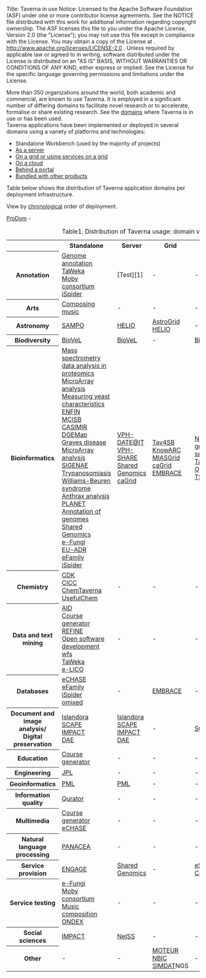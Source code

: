 Title:     Taverna in use
Notice:    Licensed to the Apache Software Foundation (ASF) under one
           or more contributor license agreements.  See the NOTICE file
           distributed with this work for additional information
           regarding copyright ownership.  The ASF licenses this file
           to you under the Apache License, Version 2.0 (the
           "License"); you may not use this file except in compliance
           with the License.  You may obtain a copy of the License at
           .
             http://www.apache.org/licenses/LICENSE-2.0
           .
           Unless required by applicable law or agreed to in writing,
           software distributed under the License is distributed on an
           "AS IS" BASIS, WITHOUT WARRANTIES OR CONDITIONS OF ANY
           KIND, either express or implied.  See the License for the
           specific language governing permissions and limitations
           under the License.

<p>More than 350 organizations around the world, both academic and commercial, are known to use Taverna. It is employed in a significant number of differing domains to facilitate novel research or to accelerate, formalise or share existing research. See the <a href="http://prototype.taverna.org.uk/introduction/taverna-in-use/by-domain/" target="_blank">domains</a> where Taverna is in use or has been used.<br />
Taverna applications have been implemented or deployed in several domains using a variety of platforms and technologies:<span id="more-91"></span></p>
<ul>
<li>Standalone Workbench (used by the majority of projects)</li>
<li><a href="/introduction/taverna-in-use.html#server">As a server</a></li>
<li><a href="/introduction/taverna-in-use.html#grid">On a grid or using services on a grid</a></li>
<li><a href="/introduction/taverna-in-use.html#cloud">On a cloud</a></li>
<li><a href="/introduction/taverna-in-use.html#portal">Behind a portal</a></li>
<li><a href="/introduction/taverna-in-use.html#bundled-with-products">Bundled with other products</a></li>
</ul>

<p>Table below shows the distribution of Taverna application domains per deployment infrastructure.</p>

<p>View by <a href="/introduction/taverna-in-use.html#chronology">chronological</a> order of deployment.</p>


<table id="taverna-usage-table" summary="Distribution of Taverna usage: domain vs. deployment" border="0" cellspacing="0">
<caption class="taverna-usage-table">Table1. Distribution of Taverna usage: domain vs. deployment</caption>
<tbody>
<tr>
  <th></th>
  <th>Standalone</th>
  <th>Server</th>
  <th>Grid</th>
  <th>Cloud</th>
  <th>Portal</th>
  <th>Bundled</th>
</tr>
<tr>
  <th>Annotation</th>
  <td><a href="/introduction/taverna-in-use.html#annotation-of-genomes">Genome annotation</a><br/>
    <a href="/introduction/taverna-in-use.html#taweka/">TaWeka</a><br />
    <a href="/introduction/taverna-in-use.html#adoption-by-moby/">Moby consortium</a><br />
    <a href="/introduction/related-projects.html#ispider/">iSpider</a></td>
  <td>
    [Test][1]
  </td>
  <td>-</td>
  <td>-</td>
  <td><a href="/introduction/taverna-in-use.html#afawe">AFAWE</a></td>
  <td>-</td>
</tr>
<tr>
  <th>Arts</th>
  <td><a href="/introduction/taverna-in-use.html#composition-of-music">Composing music</a></td>
  <td>-</td>
  <td>-</td>
  <td>-</td>
  <td>-</td>
  <td>-</td>
</tr>
<tr>
  <th>Astronomy</th>
  <td><a href="/introduction/taverna-in-use.html#sampo">SAMPO</a></td>
  <td><a href="/introduction/related-projects.html#helio">HELIO</a></td>
  <td><a href="/introduction/taverna-in-use.html#astrogrid">AstroGrid</a><br />
    <a href="/introduction/related-projects.html#helio">HELIO</a></td>
  <td>-</td>
  <td>-</td>
  <td>-</td>
</tr>
<tr>
  <th>Biodiversity</th>
  <td><a href="/introduction/related-projects.html#biovel">BioVeL</a></td>
  <td><a href="/introduction/related-projects.html#biovel">BioVeL</a></td>
  <td>-</td>
  <td><a href="/introduction/related-projects.html#biovel">BioVel</a></td>
  <td>-</td>
  <td>-</td>
</tr>
<tr>
  <th>Bioinformatics</th>
  <td><a href="/introduction/taverna-in-use.html#lumc">Mass spectrometry data analysis in proteomics</a><br />
    <a href="/introduction/taverna-in-use.html#gene-expression-from-microarray">MicroArray analysis</a><br/>
    <a href="/introduction/taverna-in-use/bioinformatics/measuring-enzyme-characteristics-of-yeast/">
      Measuring yeast characteristics</a><br />
    <a href="/introduction/taverna-in-use.html#enfin">ENFIN</a><br />
    <a href="/introduction/taverna-in-use.html#manchester-centre-for-integrative-systems-biology">MCISB</a><br />
    <a href="/introduction/taverna-in-use.html#casimir">CASIMIR</a><br />
    <a href="/introduction/taverna-in-use.html#dgemap">DGEMap</a><br />
    <a href="/introduction/taverna-in-use.html#graves-disease">Graves disease</a><br />
    <a href="/introduction/taverna-in-use.html#gene-expression-from-microarray">MicroArray analysis</a><br />
    <a href="/introduction/taverna-in-use.html#sigenae">SIGENAE</a><br />
    <a href="/introduction/taverna-in-use.html#trypanosomiasis">Trypanosomiasis</a><br />
    <a href="/introduction/taverna-in-use.html#williams-beuren-syndrome">Williams-Beuren syndrome</a><br />
    <a href="/introduction/taverna-in-use.html#analysis-of-anthrax-bacterium">Anthrax analysis</a><br />
    <a href="/introduction/introduction/taverna-in-use.html#planet">PLANET</a><br />
    <a href="/introduction/introduction/taverna-in-use.html#annotation-of-genomes">Annotation of genomes</a><br />
    <a href="/introduction/related-projects.html#shared-genomics">Shared Genomics</a><br />
    <a href="/introduction/related-projects.html#e-fungi">e-Fungi</a><br />
    <a href="/introduction/taverna-in-use.html#eu-adr">EU-ADR</a><br />
    <a href="/introduction/taverna-in-use.html#efamily">eFamily</a><br />
    <a href="/introduction/related-projects.html#ispider">iSpider</a>
  </td>
  <td><a href="/introduction/taverna-in-use.html#vph-dareit">VPH-DATE@IT</a><br/>
    <a href="/introduction/taverna-in-use.html#vph-dareit">VPH-SHARE</a><br/>
    <a href="/introduction/related-projects.html#shared-genomics/">Shared Genomics</a><br />
    <a href="/introduction/related-projects.html#cagrid">caGrid</a>
  </td>
  <td><a href="/introduction/taverna-in-use.html#tav4sb">Tav4SB</a><br />
    <a href="/introduction/taverna-in-use.html#knowarc">KnowARC</a><br />
    <a href="/introduction/taverna-in-use.html#miasgrid">MIASGrid</a><br />
    <a href="/introduction/related-projects.html#cagrid">caGrid</a><br />
    <a href="/introduction/taverna-in-use.html#embrace">EMBRACE</a></td>
  <td><a href="/introduction/taverna-in-use.html#next-generation-sequencing">Next generation sequencing</a><br />
    <a href="/introduction/taverna-in-use.html#tavernapbs/">TavernaPBS</a><br />
    <a href="/documentation/taverna-plugins.html#opal">Opal</a><br />
    <a href="/introduction/related-projects.html#tsb">TSB</a></td>
  <td><a href="/introduction/taverna-in-use.html#biowep">BioWEP</a><br />
    <a href="/introduction/taverna-in-use.html#planet">PLANET</a><br />
    <a href="/introduction/taverna-in-use.html#afawe">AFAWE</a><br />
    <a href="/introduction/taverna-in-use.html#metware">MetWare</a><br />
    <a href="/introduction/taverna-in-use.html#prodom">ProDom</a><br />
    <a href="/introduction/taverna-in-use.html#ccpn">CCPN</a></td>
  <td><a href="/introduction/taverna-in-use.html#biolinux">BioLinux</a><br />
    <a href="/introduction/taverna-in-use.html#sb-os">SB.OS</a></td>
</tr>
<tr>
  <th>Chemistry</th>
  <td><a href="/introduction/taverna-in-use.html#chemistry-development-kit">CDK</a><br />
    <a href="/introduction/taverna-in-use.html#chemical-informatics-and-cyberinfrastructure-collaboratory">CICC</a><br />
    <a href="/introduction/related-projects.html#chemtaverna">ChemTaverna</a><br />
    <a href="http://usefulchem.wikispaces.com" target="_blank">UsefulChem</a></td>
  <td>-</td>
  <td>-</td>
  <td>-</td>
  <td>-</td>
  <td>-</td>
</tr>
<tr>
  <th>Data and text mining</th>
  <td><a href="/introduction/taverna-in-use.html#aid">AID</a><br />
    <a href="/introduction/taverna-in-use.html#course-generator">Course generator</a><br />
    <a href="/introduction/taverna-in-use.html#refine">REFINE</a><br />
    <a href="/introduction/taverna-in-use.html#open-software-development-workflows">Open software development wfs</a><br />
    <a href="/introduction/taverna-in-use.html#taweka">TaWeka</a><br />
    <a href="/introduction/related-projects.html#e-lico">e-LICO</a></td>
  <td>-</td>
  <td>-</td>
  <td>-</td>
  <td>-</td>
  <td>-</td>
</tr>
<tr>
  <th>Databases</th>
  <td><a href="/introduction/taverna-in-use.html#echase">eCHASE</a><br />
    <a href="/introduction/taverna-in-use.html#efamily">eFamily</a><br />
    <a href="/introduction/related-projects.html#ispider">iSpider</a><br />
    <a href="/introduction/taverna-in-use.html#omixed">omixed</a></td>
  <td>-</td>
  <td><a href="/introduction/taverna-in-use.html#embrace">EMBRACE</a></td>
  <td>-</td>
  <td"><a href="/introduction/taverna-in-use.html#prodom">ProDom</a></td>
  <td><a href="http://code.google.com/p/calctav" target="_blank">CalcTav</a></td>
</tr>
<tr>
  <th>Document and image analysis/<br />
    Digital preservation</th>
  <td><a href="/introduction/taverna-in-use.html#islandora">Islandora</a><br/>
    <a href="/introduction/related-projects/scape/">SCAPE</a><br/>
    <a href="/introduction/taverna-in-use.html#impact">IMPACT</a><br/>
    <a href="/introduction/taverna-in-use.html#dae">DAE</a></td>
  <td><a href="http://blogs.loc.gov/digitalpreservation/2013/03/islandoras-open-source-ecosystem-and-digital-preservation-an-interview-with-mark-leggott/">Islandora</a><br />
    <a href="/introduction/related-projects.html#scape">SCAPE</a><br />
    <a href="/introduction/taverna-in-use.html#impact">IMPACT</a><br />
    <a href="/introduction/taverna-in-use.html#dae">DAE</a></td>
  <td>-</td>
  <td><a href="/introduction/related-projects.html#scape">SCAPE</a></td>
  <td>-</td>
  <td>-</td>
</tr>
<tr>
  <th>Education</th>
  <td><a href="/introduction/taverna-in-use.html#course-generator">Course generator</a></td>
  <td>-</td>
  <td>-</td>
  <td>-</td>
  <td>-</td>
  <td>-</td>
</tr>
<tr>
  <th>Engineering</th>
  <td><a href="/introduction/taverna-in-use.html#jpl">JPL</a></td>
  <td>-</td>
  <td>-</td>
  <td>-</td>
  <td>-</td>
  <td>-</td>
</tr>
<tr>
  <th>Geoinformatics</th>
  <td><a href="/introduction/taverna-in-use.html#pml">PML</a></td>
  <td><a href="/introduction/taverna-in-use.html#pml">PML</a></td>
  <td>-</td>
  <td>-</td>
  <td>-</td>
  <td>-</td>
</tr>
<tr>
  <th>Information quality</th>
  <td><a href="/introduction/taverna-in-use.html#qurator">Qurator</a></td>
  <td>-</td>
  <td>-</td>
  <td>-</td>
  <td>-</td>
  <td>-</td>
</tr>
<tr>
<th>Multimedia</th>
  <td><a href="/introduction/taverna-in-use.html#course-generator">Course generator</a><br/>
    <a href="/introduction/taverna-in-use.html#echase">eCHASE</a>
    <a href="/introduction/taverna-in-use.html#course-generator"></a></td>
  <td>-</td> 
  <td>-</td>
  <td>-</td>
  <td>-</td>
  <td>-</td>
</tr>
<tr>
  <th>Natural language processing</th>
  <td><a href="/introduction/taverna-in-use.html#panacea">PANACEA</a></td>
  <td>-</td>
  <td>-</td>
  <td>-</td>
  <td>-</td>
  <td>-</td>
</tr>
<tr>
  <th>Service provision</th>
  <td><a href="/introduction/related-projects.html#engage">ENGAGE</a></td>
  <td><a href="/introduction/related-projects.html#shared-genomics">Shared Genomics</a></td>
  <td>-</td>
  <td><a href="/documentation/taverna-plugins.html#esc">eScience Central</a></td>
  <td>-</td>
  <td>-</td>
</tr>
<tr>
  <th>Service testing</th>
  <td><a href="/introduction/related-projects.html#e-fungi">e-Fungi</a><br />
    <a href="/introduction/taverna-in-use.html#adoption-by-moby">Moby consortium</a><br />
    <a href="/introduction/taverna-in-use.html#composition-of-music/">Music composition</a><br />
    <a href="/introduction/related-projects.html#ondex/">ONDEX</a></td>
  <td">-</td>
  <td>-</td>
  <td>-</td>
  <td>-</td>
  <td>-</td>
</tr>
<tr>
  <th>Social sciences</th>
  <td><a href="/introduction/taverna-in-use.html#impact/">IMPACT</a></td>
  <td><a href="/introduction/introduction.html#neiss">NeISS</a></td>
  <td>-</td>
  <td>-</td>
  <td><a href="/introduction/related-projects.html#neiss">NeISS</a></td>
  <td>-</td>
</tr>
<tr>
<th class="spec2">Other</th>
  <td>-</td>
  <td>-</td>
  <td><a href="/introduction/taverna-in-use.html#moteur">MOTEUR</a><br />
    <a href="http://www.mygrid.org.uk/outreach/collaboration/collaboration-with-nbic/" target="_blank">NBIC</a><br />
    <a href="/introduction/taverna-in-use.html#simdat">SIMDAT</a>NGS</td>
  <td>-</td>
  <td>-</td>
  <td><a href="http://www.omii.ac.uk/wiki/SoftwareOverview" target="_blank">OMII</a><br />
<a href="http://code.google.com/p/calctav/" target="_blank">CalcTav</a></td>
</tr>
</tbody>
</table>


  [1]: http://example.com/test
